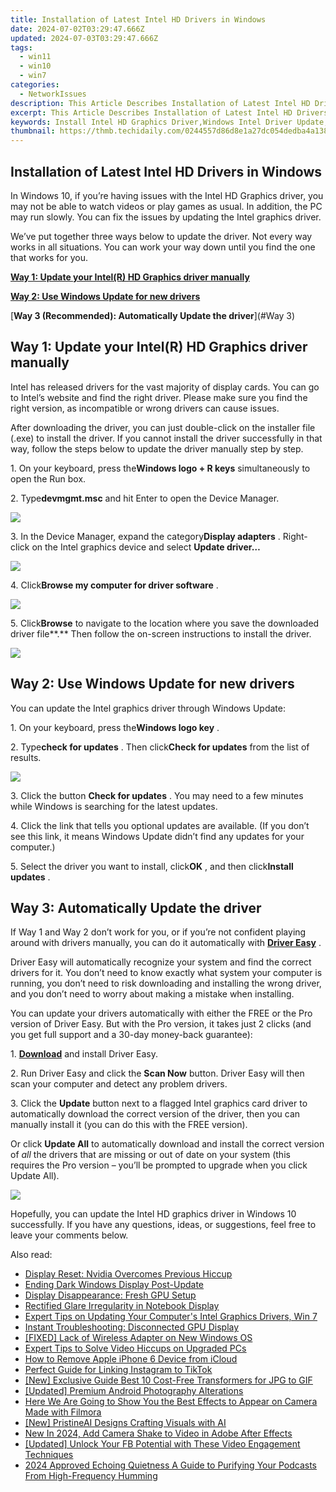 ```yaml
---
title: Installation of Latest Intel HD Drivers in Windows
date: 2024-07-02T03:29:47.666Z
updated: 2024-07-03T03:29:47.666Z
tags:
  - win11
  - win10
  - win7
categories:
  - NetworkIssues
description: This Article Describes Installation of Latest Intel HD Drivers in Windows
excerpt: This Article Describes Installation of Latest Intel HD Drivers in Windows
keywords: Install Intel HD Graphics Driver,Windows Intel Driver Update,Latest Intel Drivers for Windows 10/8/7,Updating Intel HD Graphics Driver in Windows,How-To Install Latest Intel Drivers,Intel HD Graphics Driver Compatibility with Windows,Latest Intel Drivers for Optimizing GPU Performance
thumbnail: https://thmb.techidaily.com/0244557d86d8e1a27dc054dedba4a1385b1696e504c943e408d092d2c07266c8.jpg
---
```


## Installation of Latest Intel HD Drivers in Windows

 In Windows 10, if you’re having issues with the Intel HD Graphics driver, you may not be able to watch videos or play games as usual. In addition, the PC may run slowly. You can fix the issues by updating the Intel graphics driver.

 We’ve put together three ways below to update the driver. Not every way works in all situations. You can work your way down until you find the one that works for you.

[**Way 1: Update your Intel(R) HD Graphics driver manually**](#Way1)

[**Way 2: Use Windows Update for new drivers**](#Way2)

[**Way 3 (Recommended): Automatically Update the driver**](#Way 3)

## Way 1: Update your Intel(R) HD Graphics driver manually

 Intel has released drivers for the vast majority of display cards. You can go to Intel’s website and find the right driver. Please make sure you find the right version, as incompatible or wrong drivers can cause issues.

 After downloading the driver, you can just double-click on the installer file (.exe) to install the driver. If you cannot install the driver successfully in that way, follow the steps below to update the driver manually step by step.

 1\. On your keyboard, press the**Windows logo + R keys** simultaneously to open the Run box.

 2\. Type**devmgmt.msc** and hit Enter to open the Device Manager.

![](https://www.drivereasy.com/wp-content/uploads/2015/11/run-devmgmt.msc_.jpg)

 3\. In the Device Manager, expand the category**Display adapters** . Right-click on the Intel graphics device and select **Update driver…**

![](https://images.drivereasy.com/wp-content/uploads/2018/11/img_5be1558223280.jpg)

 4\. Click**Browse my computer for driver software** .

![](https://images.drivereasy.com/wp-content/uploads/2018/11/img_5be155da629d3.jpg)

 5\. Click**Browse** to  navigate to the location where you save the downloaded driver file**.** Then follow the on-screen instructions to install the driver.

![](https://images.drivereasy.com/wp-content/uploads/2018/11/img_5be156285e534.jpg)

## Way 2: Use Windows Update for new drivers

You can update the Intel graphics driver through Windows Update:

 1\. On your keyboard, press the**Windows logo key** .

 2\. Type**check for updates** . Then click**Check for updates** from the list of results.

![](https://www.drivereasy.com/wp-content/uploads/2017/07/win11-search-bar-check-for-updates.jpg)

 3\. Click the button **Check for updates** . You may need to a few minutes while Windows is searching for the latest updates.

 4\. Click the link that tells you optional updates are available. (If you don’t see this link, it means Windows Update didn’t find any updates for your computer.)

 5\. Select the driver you want to install, click**OK** , and then click**Install updates** .

## **Way 3: Automatically Update the driver**

 If Way 1 and Way 2 don’t work for you, or if you’re not confident playing around with drivers manually,  you can do it automatically with **[Driver Easy](https://tools.techidaily.com/drivereasy/download/)**  .

 Driver Easy will automatically recognize your system and find the correct drivers for it. You don’t need to know exactly what system your computer is running, you don’t need to risk downloading and installing the wrong driver, and you don’t need to worry about making a mistake when installing.

 You can update your drivers automatically with either the FREE or the Pro version of Driver Easy. But with the Pro version, it takes just 2 clicks (and you get full support and a 30-day money-back guarantee):

1\. **[Download](https://tools.techidaily.com/drivereasy/download/)**   and install Driver Easy.

 2\. Run Driver Easy and click the **Scan Now**   button. Driver Easy will then scan your computer and detect any problem drivers.

 3\. Click the **Update** button next to a flagged Intel graphics card driver to automatically download the correct version of the driver, then you can manually install it (you can do this with the FREE version).

 Or click **Update All**  to automatically download and install the correct version of _all_   the drivers that are missing or out of date on your system (this requires the Pro version – you’ll be prompted to upgrade when you click Update All).

![](https://www.drivereasy.com/wp-content/uploads/2023/01/Intel-graphics-driver-7.4.jpg)

 Hopefully, you can update the Intel HD graphics driver in Windows 10 successfully. If you have any questions, ideas, or suggestions, feel free to leave your comments below.

<ins class="adsbygoogle"
     style="display:block"
     data-ad-format="autorelaxed"
     data-ad-client="ca-pub-7571918770474297"
     data-ad-slot="1223367746"></ins>



<ins class="adsbygoogle"
     style="display:block"
     data-ad-client="ca-pub-7571918770474297"
     data-ad-slot="8358498916"
     data-ad-format="auto"
     data-full-width-responsive="true"></ins>

<span class="atpl-alsoreadstyle">Also read:</span>
<div><ul>
<li><a href="https://network-issues.techidaily.com/display-reset-nvidia-overcomes-previous-hiccup/"><u>Display Reset: Nvidia Overcomes Previous Hiccup</u></a></li>
<li><a href="https://network-issues.techidaily.com/ending-dark-windows-display-post-update/"><u>Ending Dark Windows Display Post-Update</u></a></li>
<li><a href="https://network-issues.techidaily.com/display-disappearance-fresh-gpu-setup/"><u>Display Disappearance: Fresh GPU Setup</u></a></li>
<li><a href="https://network-issues.techidaily.com/rectified-glare-irregularity-in-notebook-display/"><u>Rectified Glare Irregularity in Notebook Display</u></a></li>
<li><a href="https://network-issues.techidaily.com/expert-tips-on-updating-your-computers-intel-graphics-drivers-win-7/"><u>Expert Tips on Updating Your Computer's Intel Graphics Drivers, Win 7</u></a></li>
<li><a href="https://network-issues.techidaily.com/instant-troubleshooting-disconnected-gpu-display/"><u>Instant Troubleshooting: Disconnected GPU Display</u></a></li>
<li><a href="https://network-issues.techidaily.com/fixed-lack-of-wireless-adapter-on-new-windows-os/"><u>[FIXED] Lack of Wireless Adapter on New Windows OS</u></a></li>
<li><a href="https://network-issues.techidaily.com/expert-tips-to-solve-video-hiccups-on-upgraded-pcs/"><u>Expert Tips to Solve Video Hiccups on Upgraded PCs</u></a></li>
<li><a href="https://apple-account.techidaily.com/how-to-remove-apple-iphone-6-device-from-icloud-by-drfone-ios/"><u>How to Remove Apple iPhone 6 Device from iCloud</u></a></li>
<li><a href="https://article-files.techidaily.com/perfect-guide-for-linking-instagram-to-tiktok/"><u>Perfect Guide for Linking Instagram to TikTok</u></a></li>
<li><a href="https://fox-direct.techidaily.com/new-exclusive-guide-best-10-cost-free-transformers-for-jpg-to-gif/"><u>[New] Exclusive Guide  Best 10 Cost-Free Transformers for JPG to GIF</u></a></li>
<li><a href="https://extra-guidance.techidaily.com/updated-premium-android-photography-alterations/"><u>[Updated] Premium Android Photography Alterations</u></a></li>
<li><a href="https://ai-editing-video.techidaily.com/here-we-are-going-to-show-you-the-best-effects-to-appear-on-camera-made-with-filmora/"><u>Here We Are Going to Show You the Best Effects to Appear on Camera Made with Filmora</u></a></li>
<li><a href="https://extra-support.techidaily.com/new-pristineai-designs-crafting-visuals-with-ai/"><u>[New] PristineAI Designs  Crafting Visuals with AI</u></a></li>
<li><a href="https://ai-editing-video.techidaily.com/new-in-2024-add-camera-shake-to-video-in-adobe-after-effects/"><u>New In 2024, Add Camera Shake to Video in Adobe After Effects</u></a></li>
<li><a href="https://facebook-video-recording.techidaily.com/updated-unlock-your-fb-potential-with-these-video-engagement-techniques/"><u>[Updated] Unlock Your FB Potential with These Video Engagement Techniques</u></a></li>
<li><a href="https://voice-adjusting.techidaily.com/2024-approved-echoing-quietness-a-guide-to-purifying-your-podcasts-from-high-frequency-humming/"><u>2024 Approved Echoing Quietness A Guide to Purifying Your Podcasts From High-Frequency Humming</u></a></li>
</ul></div>
